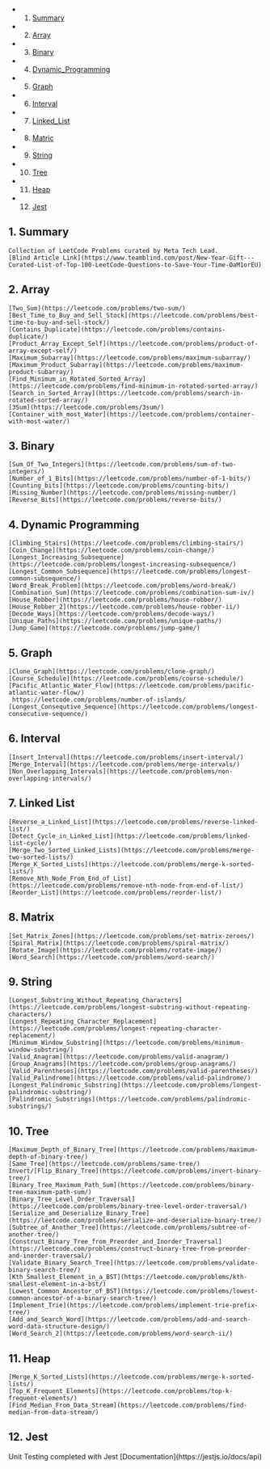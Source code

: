 <!-- vscode-markdown-toc -->
* 1. [Summary](#Summary)
* 2. [Array](#Array)
* 3. [Binary](#Binary)
* 4. [Dynamic_Programming](#Dynamic_Programming)
* 5. [Graph](#Graph)
* 6. [Interval](#Interval)
* 7. [Linked_List](#Linked_List)
* 8. [Matric](#Matrix)
* 9. [String](#String)
* 10. [Tree](#Tree)
* 11. [Heap](#Heap)
* 12. [Jest](#Jest)
<!-- vscode-markdown-toc-config
	numbering=true
	autoSave=true
	/vscode-markdown-toc-config -->
<!-- /vscode-markdown-toc -->

## 1. <a name='Summary'></a>Summary

    Collection of LeetCode Problems curated by Meta Tech Lead.
    [Blind Article Link](https://www.teamblind.com/post/New-Year-Gift---Curated-List-of-Top-100-LeetCode-Questions-to-Save-Your-Time-OaM1orEU)

## 2. <a name='Array'></a>Array
    [Two_Sum](https://leetcode.com/problems/two-sum/)
    [Best_Time_to_Buy_and_Sell_Stock](https://leetcode.com/problems/best-time-to-buy-and-sell-stock/)
    [Contains_Duplicate](https://leetcode.com/problems/contains-duplicate/)
    [Product_Array_Except_Self](https://leetcode.com/problems/product-of-array-except-self/)
    [Maximum_Subarray](https://leetcode.com/problems/maximum-subarray/)
    [Maximum_Product_Subarray](https://leetcode.com/problems/maximum-product-subarray/)
    [Find_Minimum_in_Rotated_Sorted_Array](https://leetcode.com/problems/find-minimum-in-rotated-sorted-array/)
    [Search_in_Sorted_Array](https://leetcode.com/problems/search-in-rotated-sorted-array/)
    [3Sum](https://leetcode.com/problems/3sum/)
    [Container_with_most_Water](https://leetcode.com/problems/container-with-most-water/)

## 3. <a name='Binary'></a>Binary
    [Sum_Of_Two_Integers](https://leetcode.com/problems/sum-of-two-integers/)
    [Number_of_1_Bits](https://leetcode.com/problems/number-of-1-bits/)
    [Counting_bits](https://leetcode.com/problems/counting-bits/)
    [Missing_Number](https://leetcode.com/problems/missing-number/)
    [Reverse_Bits](https://leetcode.com/problems/reverse-bits/)

## 4. <a name='Dynamic_Programming'>Dynamic Programming
    [Climbing_Stairs](https://leetcode.com/problems/climbing-stairs/)
    [Coin_Change](https://leetcode.com/problems/coin-change/)
    [Longest_Increasing_Subsequence](https://leetcode.com/problems/longest-increasing-subsequence/)
    [Longest_Common_Subsequence](https://leetcode.com/problems/longest-common-subsequence/)
    [Word_Break_Problem](https://leetcode.com/problems/word-break/)
    [Combination_Sum](https://leetcode.com/problems/combination-sum-iv/)
    [House_Robber](https://leetcode.com/problems/house-robber/)
    [House_Robber_2](https://leetcode.com/problems/house-robber-ii/)
    [Decode_Ways](https://leetcode.com/problems/decode-ways/)
    [Unique_Paths](https://leetcode.com/problems/unique-paths/)
    [Jump_Game](https://leetcode.com/problems/jump-game/)

## 5. <a name='Graph'></a>Graph
    [Clone_Graph](https://leetcode.com/problems/clone-graph/)
    [Course_Schedule](https://leetcode.com/problems/course-schedule/)
    [Pacific_Atlantic_Water_Flow](https://leetcode.com/problems/pacific-atlantic-water-flow/)
     https://leetcode.com/problems/number-of-islands/
    [Longest_Consequtive_Sequence](https://leetcode.com/problems/longest-consecutive-sequence/)

## 6. <a name='Interval'></a>Interval
    [Insert_Interval](https://leetcode.com/problems/insert-interval/)
    [Merge_Interval](https://leetcode.com/problems/merge-intervals/)
    [Non_Overlapping_Intervals](https://leetcode.com/problems/non-overlapping-intervals/)

## 7. <a name='Linked_List'>Linked List
    [Reverse_a_Linked_List](https://leetcode.com/problems/reverse-linked-list/)
    [Detect_Cycle_in_Linked_List](https://leetcode.com/problems/linked-list-cycle/)
    [Merge_Two_Sorted_Linked_Lists](https://leetcode.com/problems/merge-two-sorted-lists/)
    [Merge_K_Sorted_Lists](https://leetcode.com/problems/merge-k-sorted-lists/)
    [Remove_Nth_Node_From_End_of_List](https://leetcode.com/problems/remove-nth-node-from-end-of-list/)
    [Reorder_List](https://leetcode.com/problems/reorder-list/)

## 8. <a name='Matrix'></a>Matrix
    [Set_Matrix_Zones](https://leetcode.com/problems/set-matrix-zeroes/)
    [Spiral_Matrix](https://leetcode.com/problems/spiral-matrix/)
    [Rotate_Image](https://leetcode.com/problems/rotate-image/)
    [Word_Search](https://leetcode.com/problems/word-search/)

## 9. <a name='String'></a>String
    [Longest_Substring_Without_Repeating_Characters](https://leetcode.com/problems/longest-substring-without-repeating-characters/)
    [Longest_Repeating_Character_Replacement](https://leetcode.com/problems/longest-repeating-character-replacement/)
    [Minimum_Window_Substring](https://leetcode.com/problems/minimum-window-substring/)
    [Valid_Anagram](https://leetcode.com/problems/valid-anagram/)
    [Group_Anagrams](https://leetcode.com/problems/group-anagrams/)
    [Valid_Parentheses](https://leetcode.com/problems/valid-parentheses/)
    [Valid_Palindrome](https://leetcode.com/problems/valid-palindrome/)
    [Longest_Palindromic_Substring](https://leetcode.com/problems/longest-palindromic-substring/)
    [Palindromic_Substrings](https://leetcode.com/problems/palindromic-substrings/)

## 10. <a name='Tree'></a>Tree
    [Maximum_Depth_of_Binary_Tree](https://leetcode.com/problems/maximum-depth-of-binary-tree/)
    [Same_Tree](https://leetcode.com/problems/same-tree/)
    Invert/[Flip_Binary_Tree](https://leetcode.com/problems/invert-binary-tree/)
    [Binary_Tree_Maximum_Path_Sum](https://leetcode.com/problems/binary-tree-maximum-path-sum/)
    [Binary_Tree_Level_Order_Traversal](https://leetcode.com/problems/binary-tree-level-order-traversal/)
    [Serialize_and_Deserialize_Binary_Tree](https://leetcode.com/problems/serialize-and-deserialize-binary-tree/)
    [Subtree_of_Another_Tree](https://leetcode.com/problems/subtree-of-another-tree/)
    [Construct_Binary_Tree_from_Preorder_and_Inorder_Traversal](https://leetcode.com/problems/construct-binary-tree-from-preorder-and-inorder-traversal/)
    [Validate_Binary_Search_Tree](https://leetcode.com/problems/validate-binary-search-tree/)
    [Kth_Smallest_Element_in_a_BST](https://leetcode.com/problems/kth-smallest-element-in-a-bst/)
    [Lowest_Common_Ancestor_of_BST](https://leetcode.com/problems/lowest-common-ancestor-of-a-binary-search-tree/)
    [Implement_Trie](https://leetcode.com/problems/implement-trie-prefix-tree/)
    [Add_and_Search_Word](https://leetcode.com/problems/add-and-search-word-data-structure-design/)
    [Word_Search_2](https://leetcode.com/problems/word-search-ii/)

## 11. <a name='Heap'></a>Heap
    [Merge_K_Sorted_Lists](https://leetcode.com/problems/merge-k-sorted-lists/)
    [Top_K_Frequent_Elements](https://leetcode.com/problems/top-k-frequent-elements/)
    [Find_Median_From_Data_Stream](https://leetcode.com/problems/find-median-from-data-stream/)
## 12. <a name='Jest'></a>Jest
<p>
    Unit Testing completed with Jest
    [Documentation](https://jestjs.io/docs/api)
</p>
